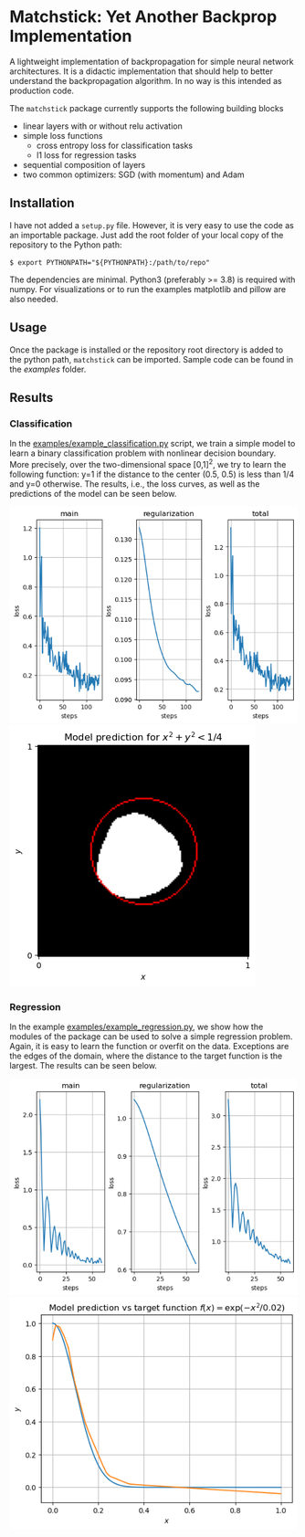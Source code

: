 # Matchstick: Yet Another Backprop Implementation

A lightweight implementation of backpropagation for simple neural network architectures. It is a didactic implementation that should help to better understand the backpropagation algorithm. In no way is this intended as production code.

The `matchstick` package currently supports the following building blocks
- linear layers with or without relu activation
- simple loss functions
  - cross entropy loss for classification tasks
  - l1 loss for regression tasks
- sequential composition of layers
- two common optimizers: SGD (with momentum) and Adam

## Installation

I have not added a `setup.py` file. However, it is very easy to use the code as an importable package. Just add the root folder of your local copy of the repository to the Python path:
```
$ export PYTHONPATH="${PYTHONPATH}:/path/to/repo"
```
The dependencies are minimal. Python3 (preferably >= 3.8) is required with numpy. For visualizations or to run the examples matplotlib and pillow are also needed.

## Usage

Once the package is installed or the repository root directory is added to the python path, `matchstick` can be imported. Sample code can be found in the _examples_ folder.

## Results

### Classification

In the [examples/example_classification.py](examples/example_classification.py) script, we train a simple model to learn a binary classification problem with nonlinear decision boundary. More precisely, over the two-dimensional space [0,1]<sup>2</sup>, we try to learn the following function: y=1 if the distance to the center (0.5, 0.5) is less than 1/4 and y=0 otherwise. The results, i.e., the loss curves, as well as the predictions of the model can be seen below.

![classification loss](static/classification_loss.png) ![classification prediction](static/classification_prediction.png)
### Regression

In the example [examples/example_regression.py](examples/example_regression.py), we show how the modules of the package can be used to solve a simple regression problem. 
Again, it is easy to learn the function or overfit on the data. Exceptions are the edges of the domain, where the distance to the target function is the largest. The results can be seen below.

![Regression loss](static/regression_loss.png) ![regression prediction](static/regression_prediction.png)